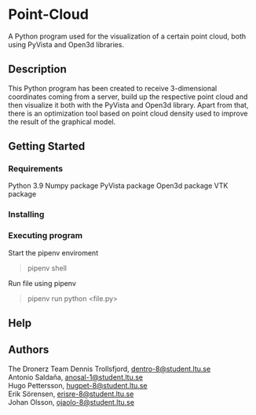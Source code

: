 # Point-Cloud

A Python program used for the visualization of a certain point cloud, both using PyVista and Open3d libraries.

## Description

This Python program has been created to receive 3-dimensional coordinates coming from a server, build up the respective point cloud and then visualize it both with the PyVista and Open3d library. Apart from that, there is an optimization tool based on point cloud density used to improve the result of the graphical model.

## Getting Started

### Requirements

Python 3.9
Numpy package
PyVista package
Open3d package
VTK package

### Installing



### Executing program

Start the pipenv enviroment
> pipenv shell 

Run file using pipenv
> pipenv run python <file.py>

## Help



## Authors

The Dronerz Team
Dennis Trollsfjord, dentro-8@student.ltu.se  
Antonio Saldaña, anosal-1@student.ltu.se  
Hugo Pettersson, hugpet-8@student.ltu.se  
Erik Sörensen, erisre-8@student.ltu.se  
Johan Olsson, ojaolo-8@student.ltu.se  


